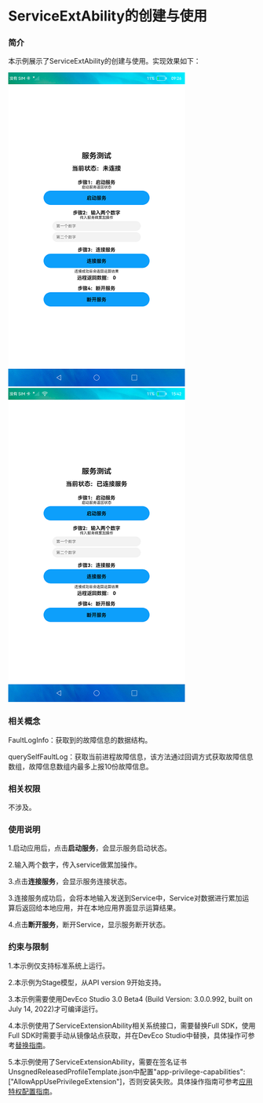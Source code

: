 #  ServiceExtAbility的创建与使用

### 简介

本示例展示了ServiceExtAbility的创建与使用。实现效果如下：

![](screenshots/device/first.png) ![](screenshots/device/second.png)

### 相关概念

FaultLogInfo：获取到的故障信息的数据结构。

querySelfFaultLog：获取当前进程故障信息，该方法通过回调方式获取故障信息数组，故障信息数组内最多上报10份故障信息。

### 相关权限

不涉及。

### 使用说明

1.启动应用后，点击**启动服务**，会显示服务启动状态。

2.输入两个数字，传入service做累加操作。

3.点击**连接服务**，会显示服务连接状态。

3.连接服务成功后，会将本地输入发送到Service中，Service对数据进行累加运算后返回给本地应用，并在本地应用界面显示运算结果。

4.点击**断开服务**，断开Service，显示服务断开状态。

### 约束与限制

1.本示例仅支持标准系统上运行。

2.本示例为Stage模型，从API version 9开始支持。

3.本示例需要使用DevEco Studio 3.0 Beta4 (Build Version: 3.0.0.992, built on July 14, 2022)才可编译运行。

4.本示例使用了ServiceExtensionAbility相关系统接口，需要替换Full SDK，使用Full SDK时需要手动从镜像站点获取，并在DevEco Studio中替换，具体操作可参考[替换指南](https://gitee.com/openharmony/docs/blob/master/zh-cn/application-dev/quick-start/full-sdk-switch-guide.md)。

5.本示例使用了ServiceExtensionAbility，需要在签名证书UnsgnedReleasedProfileTemplate.json中配置"app-privilege-capabilities": ["AllowAppUsePrivilegeExtension"]，否则安装失败。具体操作指南可参考[应用特权配置指南](https://gitee.com/openharmony/docs/blob/eb73c9e9dcdd421131f33bb8ed6ddc030881d06f/zh-cn/device-dev/subsystems/subsys-app-privilege-config-guide.md)。           